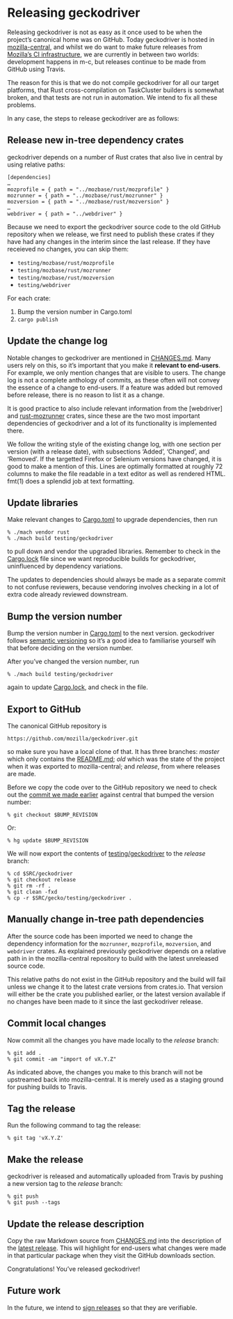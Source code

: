 Releasing geckodriver
=====================

Releasing geckodriver is not as easy as it once used to be when the
project’s canonical home was on GitHub.  Today geckodriver is hosted
in [mozilla-central], and whilst we do want to make future releases
from [Mozilla’s CI infrastructure], we are currently in between two
worlds: development happens in m-c, but releases continue to be made
from GitHub using Travis.

The reason for this is that we do not compile geckodriver for all
our target platforms, that Rust cross-compilation on TaskCluster
builders is somewhat broken, and that tests are not run in automation.
We intend to fix all these problems.

In any case, the steps to release geckodriver are as follows:

[mozilla-central]: https://hg.mozilla.org/mozilla-central/
[Mozilla’s CI infrastructure]: https://treeherder.mozilla.org/


Release new in-tree dependency crates
-------------------------------------

geckodriver depends on a number of Rust crates that also live in
central by using relative paths:

    [dependencies]
    …
    mozprofile = { path = "../mozbase/rust/mozprofile" }
	mozrunner = { path = "../mozbase/rust/mozrunner" }
	mozversion = { path = "../mozbase/rust/mozversion" }
	…
    webdriver = { path = "../webdriver" }

Because we need to export the geckodriver source code to the old
GitHub repository when we release, we first need to publish these
crates if they have had any changes in the interim since the last
release.  If they have receieved no changes, you can skip them:

  - `testing/mozbase/rust/mozprofile`
  - `testing/mozbase/rust/mozrunner`
  - `testing/mozbase/rust/mozversion`
  - `testing/webdriver`

For each crate:

  1. Bump the version number in Cargo.toml
  2. `cargo publish`


Update the change log
---------------------

Notable changes to geckodriver are mentioned in [CHANGES.md]. Many
users rely on this, so it’s important that you make it **relevant
to end-users**.  For example, we only mention changes that are visible
to users.  The change log is not a complete anthology of commits,
as these often will not convey the essence of a change to end-users.
If a feature was added but removed before release, there is no reason
to list it as a change.

It is good practice to also include relevant information from the
[webdriver] and [rust-mozrunner] crates, since these are the two most
important dependencies of geckodriver and a lot of its functionality
is implemented there.

We follow the writing style of the existing change log, with
one section per version (with a release date), with subsections
‘Added’, ‘Changed’, and ‘Removed’.  If the targetted
Firefox or Selenium versions have changed, it is good to make a
mention of this.  Lines are optimally formatted at roughly 72 columns
to make the file readable in a text editor as well as rendered HTML.
fmt(1) does a splendid job at text formatting.

[CHANGES.md]: https://searchfox.org/mozilla-central/source/testing/geckodriver/CHANGES.md
[rust-mozrunner]: https://github.com/jgraham/rust_mozrunner


Update libraries
----------------

Make relevant changes to [Cargo.toml] to upgrade dependencies, then run

	% ./mach vendor rust
	% ./mach build testing/geckodriver

to pull down and vendor the upgraded libraries.  Remember to check
in the [Cargo.lock] file since we want reproducible builds for
geckodriver, uninfluenced by dependency variations.

The updates to dependencies should always be made as a separate
commit to not confuse reviewers, because vendoring involves checking
in a lot of extra code already reviewed downstream.

[Cargo.toml]: https://searchfox.org/mozilla-central/source/testing/geckodriver/Cargo.toml
[Cargo.lock]: https://searchfox.org/mozilla-central/source/testing/geckodriver/Cargo.lock


Bump the version number
-----------------------

Bump the version number in [Cargo.toml] to the next version.
geckodriver follows [semantic versioning] so it’s a good idea to
familiarise yourself wih that before deciding on the version number.

After you’ve changed the version number, run

	% ./mach build testing/geckodriver

again to update [Cargo.lock], and check in the file.

[semantic versioning]: http://semver.org/


Export to GitHub
----------------

The canonical GitHub repository is

	https://github.com/mozilla/geckodriver.git

so make sure you have a local clone of that.  It has three branches:
_master_ which only contains the [README.md]; _old_ which was the
state of the project when it was exported to mozilla-central; and
_release_, from where releases are made.

Before we copy the code over to the GitHub repository we need to
check out the [commit we made earlier](#bump-the-version-number)
against central that bumped the version number:

	% git checkout $BUMP_REVISION

Or:

	% hg update $BUMP_REVISION

We will now export the contents of [testing/geckodriver] to the
_release_ branch:

	% cd $SRC/geckodriver
	% git checkout release
	% git rm -rf .
	% git clean -fxd
	% cp -r $SRC/gecko/testing/geckodriver .

[README.md]: https://searchfox.org/mozilla-central/source/testing/geckodriver/README.md
[testing/geckodriver]: https://searchfox.org/mozilla-central/source/testing/geckodriver


Manually change in-tree path dependencies
------------------------------------------

After the source code has been imported we need to change the dependency
information for the `mozrunner`, `mozprofile`, `mozversion`, and
`webdriver` crates.  As explained previously geckodriver depends
on a relative path in in the mozilla-central repository to build
with the latest unreleased source code.

This relative paths do not exist in the GitHub repository and the
build will fail unless we change it to the latest crate versions
from crates.io.  That version will either be the crate you published
earlier, or the latest version available if no changes have been
made to it since the last geckodriver release.


Commit local changes
--------------------

Now commit all the changes you have made locally to the _release_ branch:

	% git add .
	% git commit -am "import of vX.Y.Z"

As indicated above, the changes you make to this branch will not
be upstreamed back into mozilla-central.  It is merely used as a
staging ground for pushing builds to Travis.


Tag the release
---------------

Run the following command to tag the release:

	% git tag 'vX.Y.Z'


Make the release
----------------

geckodriver is released and automatically uploaded from Travis by
pushing a new version tag to the _release_ branch:

	% git push
	% git push --tags


Update the release description
------------------------------

Copy the raw Markdown source from [CHANGES.md] into the description
of the [latest release].  This will highlight for end-users what
changes were made in that particular package when they visit the
GitHub downloads section.

Congratulations!  You’ve released geckodriver!

[latest release]: https://github.com/mozilla/geckodriver/releases


Future work
-----------

In the future, we intend to [sign releases] so that they are
verifiable.

[sign releases]: https://github.com/mozilla/geckodriver/issues/292

